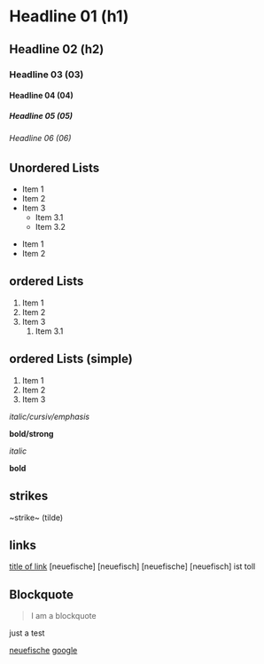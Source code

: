 # Headline 01 (h1)
## Headline 02 (h2)
### Headline 03 (03)
#### Headline 04 (04)
##### Headline 05 (05)
###### Headline 06 (06)

## Unordered Lists

* Item 1
* Item 2
* Item 3
  * Item 3.1
  * Item 3.2


- Item 1
- Item 2

## ordered Lists

1. Item 1
2. Item 2
3. Item 3
   1. Item 3.1

## ordered Lists (simple)

1. Item 1
1. Item 2
1. Item 3


*italic/cursiv/emphasis*

**bold/strong**

_italic_

__bold__

## strikes

~strike~ (tilde)

## links

[title of link](https://www.neuefische.de) 
[neuefische] [neuefisch]
[neuefische] [neuefisch] ist toll

## Blockquote

> I am a blockquote

just a test

[neuefische](https://www.neuefische.de) 
[google](https://www.google.com) 

